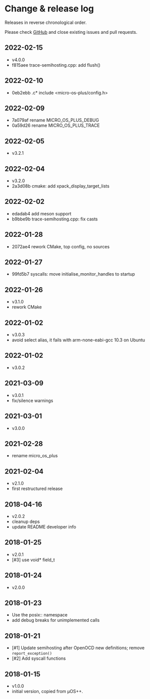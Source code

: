# Change & release log

Releases in reverse chronological order.

Please check
[GitHub](https://github.com/micro-os-plus/semihosting-xpack/issues/)
and close existing issues and pull requests.

## 2022-02-15

- v4.0.0
- f815aee trace-semihosting.cpp: add flush()

## 2022-02-10

- 0eb2ebb .c* include <micro-os-plus/config.h>

## 2022-02-09

- 7a079af rename MICRO_OS_PLUS_DEBUG
- 0a59d26 rename MICRO_OS_PLUS_TRACE

## 2022-02-05

- v3.2.1

## 2022-02-04

- v3.2.0
- 2a3d08b cmake: add xpack_display_target_lists

## 2022-02-02

- edadab4 add meson support
- b9bbe9b trace-semihosting.cpp: fix casts

## 2022-01-28

- 2072ae4 rework CMake, top config, no sources

## 2022-01-27

- 99fd5b7 syscalls: move initialise_monitor_handles to startup

## 2022-01-26

- v3.1.0
- rework CMake

## 2022-01-02

- v3.0.3
- avoid select alias, it fails with arm-none-eabi-gcc 10.3 on Ubuntu

## 2022-01-02

- v3.0.2

## 2021-03-09

- v3.0.1
- fix/silence warnings

## 2021-03-01

- v3.0.0

## 2021-02-28

- rename micro_os_plus

## 2021-02-04

- v2.1.0
- first restructured release

## 2018-04-16

- v2.0.2
- cleanup deps
- update README developer info

##  2018-01-25

- v2.0.1
- [#3] use void* field_t

## 2018-01-24

- v2.0.0

## 2018-01-23

- Use the posix:: namespace
- add debug breaks for unimplemented calls

## 2018-01-21

- [#1] Update semihosting after OpenOCD new definitions; remove `report_exception()`
- [#2] Add syscall functions

## 2018-01-15

- v1.0.0
- initial version, copied from µOS++.

